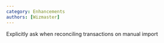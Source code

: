 ```yaml
---
category: Enhancements
authors: [Wizmaster]
---
```


Explicitly ask when reconciling transactions on manual import
